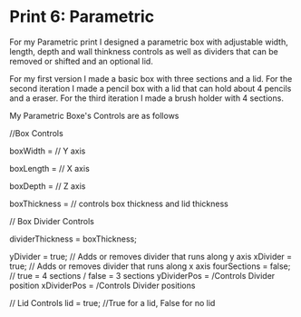 Print 6: Parametric
==============

For my Parametric print I designed a parametric box with adjustable width, length, depth and wall thinkness
controls as well as dividers that can be removed or shifted and an optional lid.

For my first version I made a basic box with three sections and a lid.
For the second iteration I made a pencil box with a lid that can hold about 4 pencils and a eraser.
For the third iteration I made a brush holder with 4 sections.

My Parametric Boxe's Controls are as follows

//Box Controls

boxWidth = // Y axis

boxLength = // X axis

boxDepth = // Z axis

boxThickness = // controls box thickness and lid thickness

// Box Divider Controls

dividerThickness = boxThickness;

yDivider = true; // Adds or removes divider that runs along y axis
xDivider = true; // Adds or removes divider that runs along x axis
fourSections = false; // true = 4 sections / false = 3 sections
yDividerPos = /Controls Divider position
xDividerPos = /Controls Divider positions 

// Lid Controls
lid = true; //True for a lid, False for no lid

